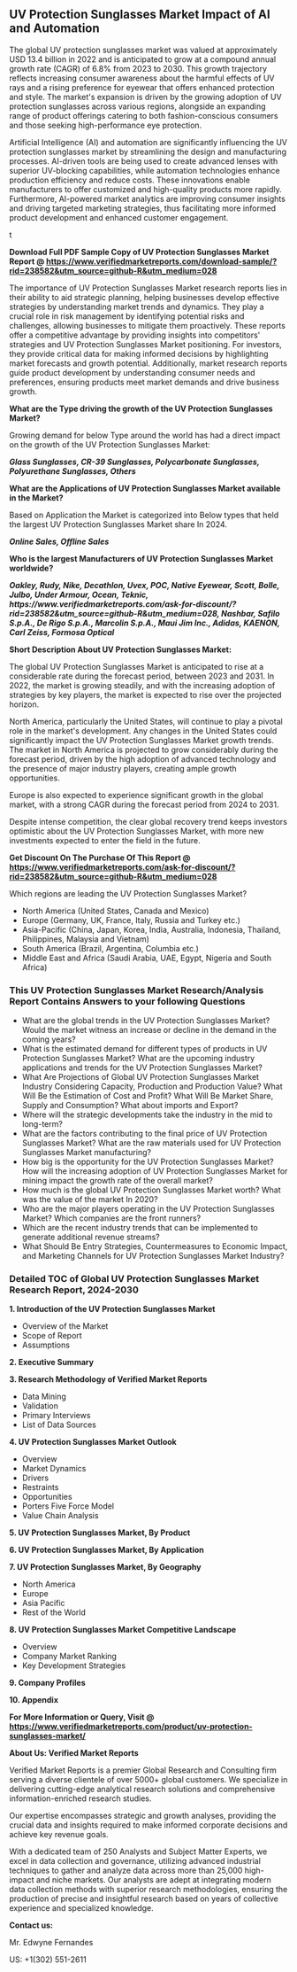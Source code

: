 <h2>UV Protection Sunglasses Market Impact of AI and Automation</h2><p>The global UV protection sunglasses market was valued at approximately USD 13.4 billion in 2022 and is anticipated to grow at a compound annual growth rate (CAGR) of 6.8% from 2023 to 2030. This growth trajectory reflects increasing consumer awareness about the harmful effects of UV rays and a rising preference for eyewear that offers enhanced protection and style. The market's expansion is driven by the growing adoption of UV protection sunglasses across various regions, alongside an expanding range of product offerings catering to both fashion-conscious consumers and those seeking high-performance eye protection.</p><p>Artificial Intelligence (AI) and automation are significantly influencing the UV protection sunglasses market by streamlining the design and manufacturing processes. AI-driven tools are being used to create advanced lenses with superior UV-blocking capabilities, while automation technologies enhance production efficiency and reduce costs. These innovations enable manufacturers to offer customized and high-quality products more rapidly. Furthermore, AI-powered market analytics are improving consumer insights and driving targeted marketing strategies, thus facilitating more informed product development and enhanced customer engagement.</p>t</p><p id="" class=""><strong>Download Full PDF Sample Copy of UV Protection Sunglasses Market Report @ <a href="https://www.verifiedmarketreports.com/download-sample/?rid=238582&utm_source=github-R&utm_medium=028" target="_blank">https://www.verifiedmarketreports.com/download-sample/?rid=238582&utm_source=github-R&utm_medium=028</a></strong></p><p>The importance of&nbsp;UV Protection Sunglasses Market research reports lies in their ability to aid strategic planning, helping businesses develop effective strategies by understanding market trends and dynamics. They play a crucial role in risk management by identifying potential risks and challenges, allowing businesses to mitigate them proactively. These reports offer a competitive advantage by providing insights into competitors' strategies and UV Protection Sunglasses Market positioning. For investors, they provide critical data for making informed decisions by highlighting market forecasts and growth potential. Additionally, market research reports guide product development by understanding consumer needs and preferences, ensuring products meet market demands and drive business growth.</p><p><strong>What are the&nbsp;Type driving the growth of the UV Protection Sunglasses Market?</strong></p><p id="" class="">Growing demand for below Type around the world has had a direct impact on the growth of the UV Protection Sunglasses Market:</p><em><strong>Glass Sunglasses, CR-39 Sunglasses, Polycarbonate Sunglasses, Polyurethane Sunglasses, Others</strong></em></p><strong>What are the&nbsp;Applications&nbsp;of UV Protection Sunglasses Market available in the Market?</strong></p><p id="" class="">Based on Application the Market is categorized into Below types that held the largest UV Protection Sunglasses Market share In 2024.</p><em><strong>Online Sales, Offline Sales</strong></em></p><strong>Who is the largest Manufacturers of UV Protection Sunglasses Market worldwide?</strong></p><p><em><strong>Oakley, Rudy, Nike, Decathlon, Uvex, POC, Native Eyewear, Scott, Bolle, Julbo, Under Armour, Ocean, Teknic, https://www.verifiedmarketreports.com/ask-for-discount/?rid=238582&utm_source=github-R&utm_medium=028, Nashbar, Safilo S.p.A., De Rigo S.p.A., Marcolin S.p.A., Maui Jim Inc., Adidas, KAENON, Carl Zeiss, Formosa Optical</strong></em></p><p id="" class=""><strong>Short Description About UV Protection Sunglasses Market:</strong></p><p>The global UV Protection Sunglasses Market is anticipated to rise at a considerable rate during the forecast period, between 2023 and 2031. In 2022, the market is growing steadily, and with the increasing adoption of strategies by key players, the market is expected to rise over the projected horizon.</p><p>North America, particularly the United States, will continue to play a pivotal role in the market's development. Any changes in the United States could significantly impact the UV Protection Sunglasses Market growth trends. The market in North America is projected to grow considerably during the forecast period, driven by the high adoption of advanced technology and the presence of major industry players, creating ample growth opportunities.</p><p>Europe is also expected to experience significant growth in the global market, with a strong CAGR during the forecast period from 2024 to 2031.</p><p>Despite intense competition, the clear global recovery trend keeps investors optimistic about the UV Protection Sunglasses Market, with more new investments expected to enter the field in the future.</p><p id="" class=""><strong>Get Discount On The Purchase Of This Report @ <a href="https://www.verifiedmarketreports.com/ask-for-discount/?rid=238582&utm_source=github-R&utm_medium=028" target="_blank">https://www.verifiedmarketreports.com/ask-for-discount/?rid=238582&utm_source=github-R&utm_medium=028</a></strong></p>Which regions are leading the UV Protection Sunglasses Market?</p><ul><li>North America (United States, Canada and Mexico)</li><li>Europe (Germany, UK, France, Italy, Russia and Turkey etc.)</li><li>Asia-Pacific (China, Japan, Korea, India, Australia, Indonesia, Thailand, Philippines, Malaysia and Vietnam)</li><li>South America (Brazil, Argentina, Columbia etc.)</li><li>Middle East and Africa (Saudi Arabia, UAE, Egypt, Nigeria and South Africa)</li></ul><h3 id="" class="">This UV Protection Sunglasses Market Research/Analysis Report Contains Answers to your following Questions</h3><ul><li>What are the global trends in the UV Protection Sunglasses Market? Would the market witness an increase or decline in the demand in the coming years?</li><li>What is the estimated demand for different types of products in UV Protection Sunglasses Market? What are the upcoming industry applications and trends for the UV Protection Sunglasses Market?</li><li>What Are Projections of Global UV Protection Sunglasses Market Industry Considering Capacity, Production and Production Value? What Will Be the Estimation of Cost and Profit? What Will Be Market Share, Supply and Consumption? What about imports and Export?</li><li>Where will the strategic developments take the industry in the mid to long-term?</li><li>What are the factors contributing to the final price of UV Protection Sunglasses Market? What are the raw materials used for UV Protection Sunglasses Market manufacturing?</li><li>How big is the opportunity for the UV Protection Sunglasses Market? How will the increasing adoption of UV Protection Sunglasses Market for mining impact the growth rate of the overall market?</li><li>How much is the global UV Protection Sunglasses Market worth? What was the value of the market In 2020?</li><li>Who are the major players operating in the UV Protection Sunglasses Market? Which companies are the front runners?</li><li>Which are the recent industry trends that can be implemented to generate additional revenue streams?</li><li>What Should Be Entry Strategies, Countermeasures to Economic Impact, and Marketing Channels for UV Protection Sunglasses Market Industry?</li></ul><h3 id="" class="">Detailed TOC of Global UV Protection Sunglasses Market Research Report, 2024-2030</h3><p id="" class=""><strong>1. Introduction of the UV Protection Sunglasses Market</strong></p><ul><li>Overview of the Market</li><li>Scope of Report</li><li>Assumptions</li></ul><p id="" class=""><strong>2. Executive Summary</strong></p><p id="" class=""><strong>3. Research Methodology of Verified Market Reports</strong></p><ul><li>Data Mining</li><li>Validation</li><li>Primary Interviews</li><li>List of Data Sources</li></ul><p id="" class=""><strong>4. UV Protection Sunglasses Market Outlook</strong></p><ul><li>Overview</li><li>Market Dynamics</li><li>Drivers</li><li>Restraints</li><li>Opportunities</li><li>Porters Five Force Model</li><li>Value Chain Analysis</li></ul><p id="" class=""><strong>5. UV Protection Sunglasses Market, By Product</strong></p><p id="" class=""><strong>6. UV Protection Sunglasses Market, By Application</strong></p><p id="" class=""><strong>7. UV Protection Sunglasses Market, By Geography</strong></p><ul><li>North America</li><li>Europe</li><li>Asia Pacific</li><li>Rest of the World</li></ul><p id="" class=""><strong>8. UV Protection Sunglasses Market Competitive Landscape</strong></p><ul><li>Overview</li><li>Company Market Ranking</li><li>Key Development Strategies</li></ul><p id="" class=""><strong>9. Company Profiles</strong></p><p id="" class=""><strong>10. Appendix</strong></p><p id="" class=""><strong>For More Information or Query, Visit @ <a href="https://www.verifiedmarketreports.com/product/uv-protection-sunglasses-market/" target="_blank">https://www.verifiedmarketreports.com/product/uv-protection-sunglasses-market/</a></strong></p><p id="" class=""><strong>About Us: Verified Market Reports</strong></p><p id="" class="">Verified Market Reports is a premier Global Research and Consulting firm serving a diverse clientele of over 5000+ global customers. We specialize in delivering cutting-edge analytical research solutions and comprehensive information-enriched research studies.</p><p id="" class="">Our expertise encompasses strategic and growth analyses, providing the crucial data and insights required to make informed corporate decisions and achieve key revenue goals.</p><p id="" class="">With a dedicated team of 250 Analysts and Subject Matter Experts, we excel in data collection and governance, utilizing advanced industrial techniques to gather and analyze data across more than 25,000 high-impact and niche markets. Our analysts are adept at integrating modern data collection methods with superior research methodologies, ensuring the production of precise and insightful research based on years of collective experience and specialized knowledge.</p><p id="" class=""><strong>Contact us:</strong></p><p id="" class="">Mr. Edwyne Fernandes</p><p id="" class="">US: +1(302) 551-2611</p>